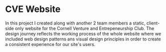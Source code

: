 # CVE Website
In this project I created along with another 2 team members a  static, client-side only website for the Cornell Venture and Entrepeneurship Club. 
The design journey reflects the working process of the whole website where we included web design patterns ans visual design principles in order to create a consistent experience for our site's users. 
